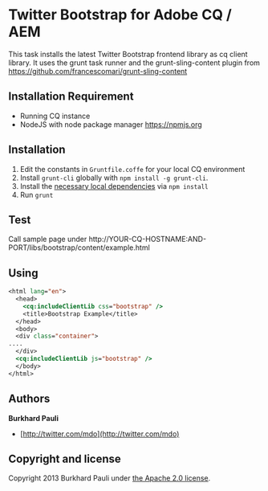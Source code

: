 # Twitter Bootstrap for Adobe CQ / AEM

This task installs the latest Twitter Bootstrap frontend library as cq client library. It uses the grunt task runner and the grunt-sling-content plugin
from https://github.com/francescomari/grunt-sling-content

## Installation Requirement
- Running CQ instance
- NodeJS with node package manager  https://npmjs.org

## Installation

1. Edit the constants in `Gruntfile.coffe` for your local CQ environment
2. Install `grunt-cli` globally with `npm install -g grunt-cli`.
3. Install the [necessary local dependencies](package.json) via `npm install`
4. Run `grunt`

## Test
Call sample page under http://YOUR-CQ-HOSTNAME:AND-PORT/libs/bootstrap/content/example.html

## Using

```jsp
<html lang="en">
  <head>
    <cq:includeClientLib css="bootstrap" />
    <title>Bootstrap Example</title>
  </head>
  <body>
  <div class="container">
....
  </div>
  <cq:includeClientLib js="bootstrap" />
  </body>
</html>
```

## Authors

**Burkhard Pauli**

+ [http://twitter.com/mdo](http://twitter.com/mdo)

## Copyright and license

Copyright 2013 Burkhard Pauli under [the Apache 2.0 license](LICENSE).